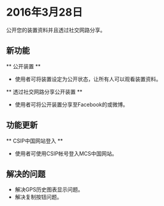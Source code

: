 # 2016年3月28日

公开您的装置资料并且透过社交网路分享。

## 新功能

** 公开装置 **

* 使用者可将装置设定为公开状态，让所有人可以观看装置资料。

** 透过社交网路分享公开装置 **

* 使用者可将公开装置分享至Facebook的或微博。

## 功能更新

** CSIP中国网站登入 **

* 使用者可使用CSIP帐号登入MCS中国网站。

## 解决的问题

* 解决GPS历史图表显示问题。
* 解决复制按钮问题。

